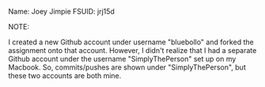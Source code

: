 Name: Joey Jimpie
FSUID: jrj15d


NOTE:

I created a new Github account under username "bluebollo" and forked the assignment onto that account. However, I didn't realize that I had a separate Github account under the username "SimplyThePerson" set up on my Macbook. So, commits/pushes are shown under "SimplyThePerson", but these two accounts are both mine.
